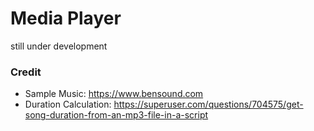 # Media Player
still under development

### Credit
* Sample Music: https://www.bensound.com
* Duration Calculation: https://superuser.com/questions/704575/get-song-duration-from-an-mp3-file-in-a-script
